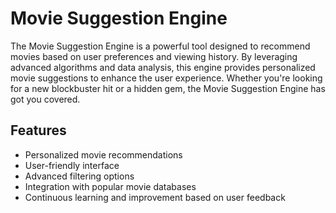 # Movie Suggestion Engine

The Movie Suggestion Engine is a powerful tool designed to recommend movies based on user preferences and viewing history. By leveraging advanced algorithms and data analysis, this engine provides personalized movie suggestions to enhance the user experience. Whether you're looking for a new blockbuster hit or a hidden gem, the Movie Suggestion Engine has got you covered.

## Features

- Personalized movie recommendations
- User-friendly interface
- Advanced filtering options
- Integration with popular movie databases
- Continuous learning and improvement based on user feedback
